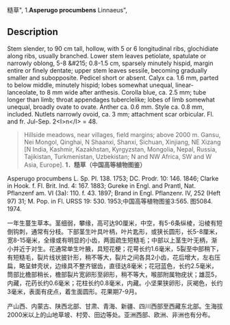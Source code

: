 糙草",
1.**Asperugo procumbens** Linnaeus",

## Description
Stem slender, to 90 cm tall, hollow, with 5 or 6 longitudinal ribs, glochidiate along ribs, usually branched. Lower stem leaves petiolate, spatulate or narrowly oblong, 5-8 &amp;#215; 0.8-1.5 cm, sparsely minutely hispid, margin entire or finely dentate; upper stem leaves sessile, becoming gradually smaller and subopposite. Pedicel short or absent. Calyx ca. 1.6 mm, parted to below middle, minutely hispid; lobes somewhat unequal, linear-lanceolate, to 8 mm wide after anthesis. Corolla blue, ca. 2.5 mm; tube longer than limb; throat appendages tuberclelike; lobes of limb somewhat unequal, broadly ovate to ovate. Anther ca. 0.6 mm. Style ca. 0.8 mm, included. Nutlets narrowly ovoid, ca. 3 mm; attachment scar orbicular. Fl. and fr. Jul-Sep. 2&lt;I&gt;n&lt;/I&gt; = 48.

> Hillside meadows, near villages, field margins; above 2000 m. Gansu, Nei Mongol, Qinghai, N Shaanxi, Shanxi, Sichuan, Xinjiang, NE Xizang [N India, Kashmir, Kazakhstan, Kyrgyzstan, Mongolia, Nepal, Russia, Tajikistan, Turkmenistan, Uzbekistan; N and NW Africa, SW and W Asia, Europe].
**1．糙草（中国高等植物图鉴）**

Asperugo procumbens L. Sp. Pl. 138. 1753; DC. Prodr. 10: 146. 1846; Clarke in Hook. f. Fl. Brit. Ind. 4: 167. 1883; Gureke in Engl. and Prantl, Nat. Pflanzenf am. VI (3a): 110. f. 43. 1897; Brand in Engl. Pflanzenr. IV, 252 (Heft 97) 31; M. Pop. in Fl. URSS 19: 530. 1953;中国高等植物图鉴3:565. 图5084. 1974.

一年生蔓生草本。茎细弱，攀缘，高可达90厘米，中空，有5-6条纵棱，沿棱有短倒钩刺，通常有分枝。下部茎生叶具叶柄，叶片匙形，或狭长圆形，长5-8厘米，宽8-15毫米，全缘或有明显的小齿，两面疏生短糙毛；中部以上茎生叶无柄，渐小并近于对生。花通常单生叶腋，具短花梗；花萼长约1.6毫米，5裂至中部稍下，有短糙毛，裂片线状披针形，稍不等大，裂片之间各具2小齿，花后增大，左右压扁，略呈蚌壳状，边缘具不整齐锯齿，直径达8毫米；花冠蓝色，长约2.5毫米，筒部比檐部稍长，檐部裂片宽卵形至卵形，稍不等大，喉部附属物疣状；雄蕊5，内藏，花药长约0.6毫米；花柱长约0.8毫米，内藏。小坚果狭卵形，灰褐色，长约3毫米，表面有疣点，着生面圆形。花果期7-9月。

产山西、内蒙古、陕西北部、甘肃、青海、新疆、四川西部至西藏东北部。生海拔2000米以上的山地草坡、村旁、田边等处。亚洲西部、欧洲、非洲也有分布。
